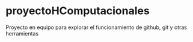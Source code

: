 # proyectoHComputacionales
Proyecto en equipo para explorar el funcionamiento de github, git y otras herramientas
